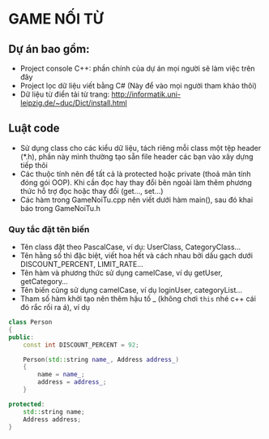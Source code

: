# GAME NỐI TỪ

## Dự án bao gồm:
- Project console C++: phần chính của dự án mọi người sẽ làm việc trên đây
- Project lọc dữ liệu viết bằng C# (Này để vào mọi người tham khảo thôi)
- Dữ liệu từ điển tải từ trang: http://informatik.uni-leipzig.de/~duc/Dict/install.html

## Luật code
- Sử dụng class cho các kiểu dữ liệu, tách riêng mỗi class một tệp header (*.h), phần này mình thường tạo sẵn file header các bạn vào xây dựng tiếp thôi
- Các thuộc tính nên để tất cả là protected hoặc private (thoả mãn tính đóng gói OOP). Khi cần đọc hay thay đổi bên ngoài làm thêm phương thức hỗ trợ đọc hoặc thay đổi (get..., set...)
- Các hàm trong GameNoiTu.cpp nên viết dưới hàm main(), sau đó khai báo trong GameNoiTu.h

### Quy tắc đặt tên biến
- Tên class đặt theo PascalCase, ví dụ: UserClass, CategoryClass…
- Tên hằng số thì đặc biệt, viết hoa hết và cách nhau bởi dấu gạch dưới DISCOUNT_PERCENT, LIMIT_RATE…
- Tên hàm và phương thức sử dụng camelCase, ví dụ getUser, getCategory…
- Tên biến cũng sử dụng camelCase, ví dụ loginUser, categoryList…
- Tham số hàm khởi tạo nên thêm hậu tố _ (không chơi `this` nhé c++ cái đó rắc rối ra á), ví dụ
``` C++
class Person
{
public:
    const int DISCOUNT_PERCENT = 92;

    Person(std::string name_, Address address_) 
    {
        name = name_;
        address = address_;
    }

protected:
    std::string name;
    Address address;
}

```